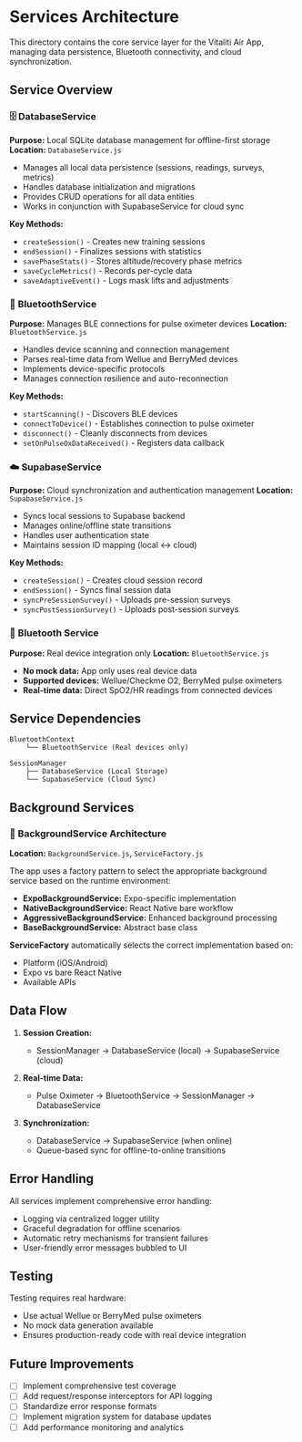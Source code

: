 # Services Architecture

This directory contains the core service layer for the Vitaliti Air App, managing data persistence, Bluetooth connectivity, and cloud synchronization.

## Service Overview

### 🗄️ DatabaseService
**Purpose:** Local SQLite database management for offline-first storage
**Location:** `DatabaseService.js`

- Manages all local data persistence (sessions, readings, surveys, metrics)
- Handles database initialization and migrations
- Provides CRUD operations for all data entities
- Works in conjunction with SupabaseService for cloud sync

**Key Methods:**
- `createSession()` - Creates new training sessions
- `endSession()` - Finalizes sessions with statistics
- `savePhaseStats()` - Stores altitude/recovery phase metrics
- `saveCycleMetrics()` - Records per-cycle data
- `saveAdaptiveEvent()` - Logs mask lifts and adjustments

### 📡 BluetoothService
**Purpose:** Manages BLE connections for pulse oximeter devices
**Location:** `BluetoothService.js`

- Handles device scanning and connection management
- Parses real-time data from Wellue and BerryMed devices
- Implements device-specific protocols
- Manages connection resilience and auto-reconnection

**Key Methods:**
- `startScanning()` - Discovers BLE devices
- `connectToDevice()` - Establishes connection to pulse oximeter
- `disconnect()` - Cleanly disconnects from devices
- `setOnPulseOxDataReceived()` - Registers data callback

### ☁️ SupabaseService
**Purpose:** Cloud synchronization and authentication management
**Location:** `SupabaseService.js`

- Syncs local sessions to Supabase backend
- Manages online/offline state transitions
- Handles user authentication state
- Maintains session ID mapping (local ↔ cloud)

**Key Methods:**
- `createSession()` - Creates cloud session record
- `endSession()` - Syncs final session data
- `syncPreSessionSurvey()` - Uploads pre-session surveys
- `syncPostSessionSurvey()` - Uploads post-session surveys

### 📱 Bluetooth Service
**Purpose:** Real device integration only
**Location:** `BluetoothService.js`

- **No mock data:** App only uses real device data
- **Supported devices:** Wellue/Checkme O2, BerryMed pulse oximeters
- **Real-time data:** Direct SpO2/HR readings from connected devices

## Service Dependencies

```
BluetoothContext
    └── BluetoothService (Real devices only)

SessionManager
    ├── DatabaseService (Local Storage)
    └── SupabaseService (Cloud Sync)
```

## Background Services

### 🔄 BackgroundService Architecture
**Location:** `BackgroundService.js`, `ServiceFactory.js`

The app uses a factory pattern to select the appropriate background service based on the runtime environment:

- **ExpoBackgroundService:** Expo-specific implementation
- **NativeBackgroundService:** React Native bare workflow
- **AggressiveBackgroundService:** Enhanced background processing
- **BaseBackgroundService:** Abstract base class

**ServiceFactory** automatically selects the correct implementation based on:
- Platform (iOS/Android)
- Expo vs bare React Native
- Available APIs

## Data Flow

1. **Session Creation:**
   - SessionManager → DatabaseService (local) → SupabaseService (cloud)

2. **Real-time Data:**
   - Pulse Oximeter → BluetoothService → SessionManager → DatabaseService

3. **Synchronization:**
   - DatabaseService → SupabaseService (when online)
   - Queue-based sync for offline-to-online transitions

## Error Handling

All services implement comprehensive error handling:
- Logging via centralized logger utility
- Graceful degradation for offline scenarios
- Automatic retry mechanisms for transient failures
- User-friendly error messages bubbled to UI

## Testing

Testing requires real hardware:
- Use actual Wellue or BerryMed pulse oximeters
- No mock data generation available
- Ensures production-ready code with real device integration

## Future Improvements

- [ ] Implement comprehensive test coverage
- [ ] Add request/response interceptors for API logging
- [ ] Standardize error response formats
- [ ] Implement migration system for database updates
- [ ] Add performance monitoring and analytics